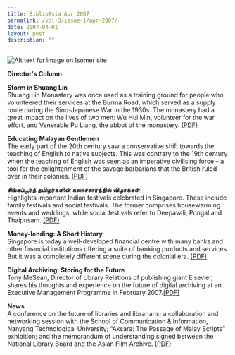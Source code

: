 ```yaml
---
title: BiblioAsia Apr 2007
permalink: /vol-3/issue-1/apr-2007/
date: 2007-04-01
layout: post
description: ""
---
```

![Alt text for image on Isomer site](/images/covers/ba3-1.jpg)

<a style="text-decoration: none; font-weight: bold;" href="/vol-3/issue1/apr-2007/director-column">Director's Column</a>

<a style="text-decoration: none; font-weight: bold;" href="/vol-3/issue1/apr-2007/storm-shuang-lin/">Storm in Shuang Lin</a>
<br>Shuang Lin Monastery was once used as a training ground for people who volunteered their services at the Burma Road, which served as a supply route during the Sino-Japanese War in the 1930s. The monastery had a great impact on the lives of two men: Wu Hui Min, volunteer for the war effort, and Venerable Pu Liang, the abbot of the monastery. [(PDF)](/files/pdf/vol-3/issue-1/v3-issue1_ShuangLinStorm.pdf)

**Educating Malayan Gentlemen**<br>The early part of the 20th century saw a conservative shift towards the teaching of English to native subjects. This was contrary to the 19th century when the teaching of English was seen as an imperative civilising force – a tool for the enlightenment of the savage barbarians that
the British ruled over in their colonies.
[(PDF)](/files/pdf/vol-3/issue-1/v3-issue1_EducatingMalayan.pdf)

**சிங்கப்பூர்த் தமிழர்களின் கலாச்சாரத்தில் விழாக்கள்**<br>Highlights important Indian festivals celebrated in Singapore. These include family festivals and social festivals. The former comprises housewarming events and weddings, while social festivals refer to Deepavali, Pongal and Thaipusam. [(PDF)](/files/pdf/vol-3/issue-1/v3-issue1_Tamil.pdf)

**Money-lending: A Short History**<br>Singapore is today a well-developed financial centre with many banks and other financial institutions offering a suite of banking products and services. But it was a completely different scene during the colonial era. [(PDF)](/files/pdf/vol-3/issue-1/v3-issue1_MoneyLending.pdf)

**Digital Archiving: Storing for the Future**<br>Tony MeSean, Director of Ubrary Relations of publishing giant Elsevier, shares his thoughts and experience on the future of digital archiving at an Executive Management Programme in February 2007.[(PDF)](/files/pdf/vol-3/issue-1/v3-issue1_DigitalArchiving.pdf)

**News**<br>A conference on the future of libraries and librarians; a collaboration and networking session with the School of Communication &amp; Information, Nanyang Technological University; “Aksara: The Passage of Malay Scripts” exhibition; and the memorandum of understanding signed between the National Library Board and the Asian Film Archive. [(PDF)](/files/pdf/vol-3/issue-1/v3-issue1_News.pdf)